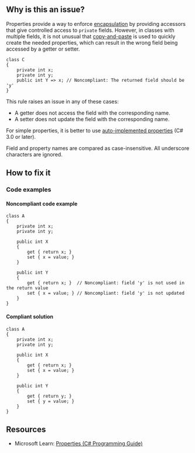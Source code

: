 ## Why is this an issue?

Properties provide a way to enforce [encapsulation](https://en.wikipedia.org/wiki/Encapsulation_%28computer_programming%29) by providing
accessors that give controlled access to `private` fields. However, in classes with multiple fields, it is not unusual that [copy-and-paste](https://en.wikipedia.org/wiki/Copy-and-paste_programming) is used to quickly create the needed properties, which can result
in the wrong field being accessed by a getter or setter.

    class C
    {
        private int x;
        private int y;
        public int Y => x; // Noncompliant: The returned field should be 'y'
    }

This rule raises an issue in any of these cases:

-  A getter does not access the field with the corresponding name.
-  A setter does not update the field with the corresponding name.

For simple properties, it is better to use [auto-implemented
properties](https://docs.microsoft.com/en-us/dotnet/csharp/programming-guide/classes-and-structs/auto-implemented-properties) (C# 3.0 or later).

Field and property names are compared as case-insensitive. All underscore characters are ignored.

## How to fix it

### Code examples

#### Noncompliant code example

    class A
    {
        private int x;
        private int y;
    
        public int X
        {
            get { return x; }
            set { x = value; }
        }
    
        public int Y
        {
            get { return x; }  // Noncompliant: field 'y' is not used in the return value
            set { x = value; } // Noncompliant: field 'y' is not updated
        }
    }

#### Compliant solution

    class A
    {
        private int x;
        private int y;
    
        public int X
        {
            get { return x; }
            set { x = value; }
        }
    
        public int Y
        {
            get { return y; }
            set { y = value; }
        }
    }

## Resources

-  Microsoft Learn: [Properties (C#
  Programming Guide)](https://learn.microsoft.com/en-us/dotnet/csharp/programming-guide/classes-and-structs/properties)